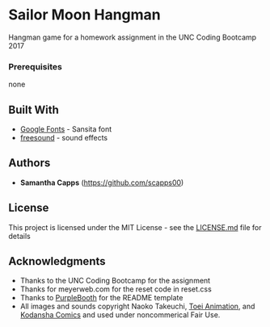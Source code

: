 # Sailor Moon Hangman

Hangman game for a homework assignment in the UNC Coding Bootcamp 2017

### Prerequisites

none

## Built With

* [Google Fonts](https://fonts.google.com/) - Sansita font
* [freesound](https://freesound.org/) - sound effects

## Authors

* **Samantha Capps** (https://github.com/scapps00)

## License

This project is licensed under the MIT License - see the [LICENSE.md](LICENSE.md) file for details

## Acknowledgments

* Thanks to the UNC Coding Bootcamp for the assignment
* Thanks for meyerweb.com for the reset code in reset.css
* Thanks to [PurpleBooth](https://gist.github.com/PurpleBooth/109311bb0361f32d87a2) for the README template
* All images and sounds copyright Naoko Takeuchi, [Toei Animation](http://corp.toei-anim.co.jp/en/), and [Kodansha Comics](https://kodanshacomics.com/) and used under noncommerical Fair Use.


